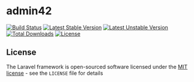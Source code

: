 # admin42

[![Build Status](https://travis-ci.org/raum42/admin42.svg?branch=develop)](https://travis-ci.org/raum42/admin42)
[![Latest Stable Version](https://poser.pugx.org/fruit42/admin42/version)](https://packagist.org/packages/fruit42/admin42)
[![Latest Unstable Version](https://poser.pugx.org/fruit42/admin42/v/unstable)](//packagist.org/packages/fruit42/admin42)
[![Total Downloads](https://poser.pugx.org/fruit42/admin42/downloads)](https://packagist.org/packages/fruit42/admin42)
[![License](https://poser.pugx.org/fruit42/admin42/license)](https://packagist.org/packages/fruit42/admin42)

## License

The Laravel framework is open-sourced software licensed under the [MIT license](http://opensource.org/licenses/MIT) - see the `LICENSE` file for details
